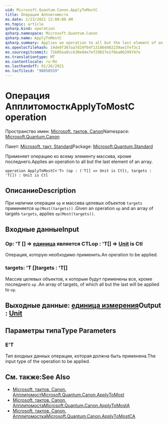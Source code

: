 ```yaml
---
uid: Microsoft.Quantum.Canon.ApplyToMostC
title: Операция Апплитомостк
ms.date: 1/23/2021 12:00:00 AM
ms.topic: article
qsharp.kind: operation
qsharp.namespace: Microsoft.Quantum.Canon
qsharp.name: ApplyToMostC
qsharp.summary: Applies an operation to all but the last element of an array.
ms.openlocfilehash: 14de9f367aa7d19f64f13186d402239ae1fef3c1
ms.sourcegitcommit: 71605ea9cc630e84e7ef29027e1f0ea06299747e
ms.translationtype: MT
ms.contentlocale: ru-RU
ms.lasthandoff: 01/26/2021
ms.locfileid: "98850559"
---
```

# <a name="applytomostc-operation"></a><span data-ttu-id="a29f9-102">Операция Апплитомостк</span><span class="sxs-lookup"><span data-stu-id="a29f9-102">ApplyToMostC operation</span></span>

<span data-ttu-id="a29f9-103">Пространство имен: [Microsoft. тактов. Canon](xref:Microsoft.Quantum.Canon)</span><span class="sxs-lookup"><span data-stu-id="a29f9-103">Namespace: [Microsoft.Quantum.Canon](xref:Microsoft.Quantum.Canon)</span></span>

<span data-ttu-id="a29f9-104">Пакет: [Microsoft. такт. Standard](https://nuget.org/packages/Microsoft.Quantum.Standard)</span><span class="sxs-lookup"><span data-stu-id="a29f9-104">Package: [Microsoft.Quantum.Standard](https://nuget.org/packages/Microsoft.Quantum.Standard)</span></span>


<span data-ttu-id="a29f9-105">Применяет операцию ко всему элементу массива, кроме последнего.</span><span class="sxs-lookup"><span data-stu-id="a29f9-105">Applies an operation to all but the last element of an array.</span></span>

```qsharp
operation ApplyToMostC<'T> (op : ('T[] => Unit is Ctl), targets : 'T[]) : Unit is Ctl
```


## <a name="description"></a><span data-ttu-id="a29f9-106">Описание</span><span class="sxs-lookup"><span data-stu-id="a29f9-106">Description</span></span>

<span data-ttu-id="a29f9-107">При наличии операции `op` и массива целевых объектов `targets` применяется `op(Most(targets))` .</span><span class="sxs-lookup"><span data-stu-id="a29f9-107">Given an operation `op` and an array of targets `targets`, applies `op(Most(targets))`.</span></span>

## <a name="input"></a><span data-ttu-id="a29f9-108">Входные данные</span><span class="sxs-lookup"><span data-stu-id="a29f9-108">Input</span></span>

### <a name="op--t--unit--is-ctl"></a><span data-ttu-id="a29f9-109">Op: 'T [] => [единица](xref:microsoft.quantum.lang-ref.unit)  является CTL</span><span class="sxs-lookup"><span data-stu-id="a29f9-109">op : 'T[] => [Unit](xref:microsoft.quantum.lang-ref.unit)  is Ctl</span></span>

<span data-ttu-id="a29f9-110">Операция, которую необходимо применить.</span><span class="sxs-lookup"><span data-stu-id="a29f9-110">An operation to be applied.</span></span>


### <a name="targets--t"></a><span data-ttu-id="a29f9-111">targets: 'T []</span><span class="sxs-lookup"><span data-stu-id="a29f9-111">targets : 'T[]</span></span>

<span data-ttu-id="a29f9-112">Массив целевых объектов, к которым будут применены все, кроме последнего `op` .</span><span class="sxs-lookup"><span data-stu-id="a29f9-112">An array of targets, of which all but the last will be applied to `op`.</span></span>



## <a name="output--unit"></a><span data-ttu-id="a29f9-113">Выходные данные: [единица измерения](xref:microsoft.quantum.lang-ref.unit)</span><span class="sxs-lookup"><span data-stu-id="a29f9-113">Output : [Unit](xref:microsoft.quantum.lang-ref.unit)</span></span>



## <a name="type-parameters"></a><span data-ttu-id="a29f9-114">Параметры типа</span><span class="sxs-lookup"><span data-stu-id="a29f9-114">Type Parameters</span></span>

### <a name="t"></a><span data-ttu-id="a29f9-115">Е</span><span class="sxs-lookup"><span data-stu-id="a29f9-115">'T</span></span>

<span data-ttu-id="a29f9-116">Тип входных данных операции, которая должна быть применена.</span><span class="sxs-lookup"><span data-stu-id="a29f9-116">The input type of the operation to be applied.</span></span>

## <a name="see-also"></a><span data-ttu-id="a29f9-117">См. также:</span><span class="sxs-lookup"><span data-stu-id="a29f9-117">See Also</span></span>

- [<span data-ttu-id="a29f9-118">Microsoft. тактов. Canon. Апплитомост</span><span class="sxs-lookup"><span data-stu-id="a29f9-118">Microsoft.Quantum.Canon.ApplyToMost</span></span>](xref:Microsoft.Quantum.Canon.ApplyToMost)
- [<span data-ttu-id="a29f9-119">Microsoft. тактов. Canon. Апплитомоста</span><span class="sxs-lookup"><span data-stu-id="a29f9-119">Microsoft.Quantum.Canon.ApplyToMostA</span></span>](xref:Microsoft.Quantum.Canon.ApplyToMostA)
- [<span data-ttu-id="a29f9-120">Microsoft. тактов. Canon. Апплитомостка</span><span class="sxs-lookup"><span data-stu-id="a29f9-120">Microsoft.Quantum.Canon.ApplyToMostCA</span></span>](xref:Microsoft.Quantum.Canon.ApplyToMostCA)